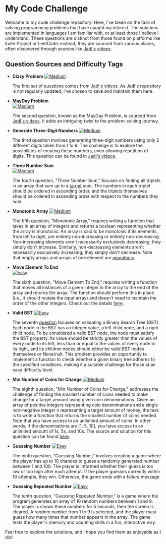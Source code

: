 # My Code Challenge

Welcome to my code challenge repository! Here, I've taken on the task of solving programming problems that have caught my interest. The solutions are implemented in languages I am familiar with, or at least those I believe I understand. These questions are distinct from those found on platforms like Euler Project or LeetCode; instead, they are sourced from various places, often discovered through sources like [Jadi's videos](https://www.youtube.com/watch?v=jp75eufhOLc&list=PL-tKrPVkKKE3TgSTGMXiIhkqA8Xf7bM3E).

## Question Sources and Difficulty Tags

- **Dizzy Problem**
  [![Medium](https://img.shields.io/badge/Difficulty-Medium-blue)](#medium)

  The first set of questions comes from [Jadi's videos](https://www.youtube.com/watch?v=jp75eufhOLc&list=PL-tKrPVkKKE3TgSTGMXiIhkqA8Xf7bM3E). As Jadi's repository is not regularly updated, I've chosen to save and maintain them here.

- **MayDay Problem**  
  [![Medium](https://img.shields.io/badge/Difficulty-Medium-blue)](#medium)

  The second question, known as the MayDay Problem, is sourced from [Jadi's videos](https://www.youtube.com/watch?v=XlAJtpd3kSI&list=PL-tKrPVkKKE3TgSTGMXiIhkqA8Xf7bM3E&index=2). It adds an intriguing twist to the problem-solving journey.

- **Generate Three-Digit Numbers**
  [![Medium](https://img.shields.io/badge/Difficulty-Medium-blue)](#medium)

  The third question involves generating three-digit numbers using only 2 different digits taken from 1 to 9. The challenge is to explore the possibilities of creating these numbers, even allowing repetition of digits. This question can be found in [Jadi's videos](https://www.youtube.com/watch?v=D48MKRyQZMA&list=PL-tKrPVkKKE3TgSTGMXiIhkqA8Xf7bM3E&index=3).

- **Three Number Sum**  
  [![Medium](https://img.shields.io/badge/Difficulty-Medium-blue)](#medium)

  The fourth question, "Three Number Sum," focuses on finding all triplets in an array that sum up to a [target](https://github.com/lee-hen/Algoexpert/tree/master/medium/02_three_number_sum) sum. The numbers in each triplet should be ordered in ascending order, and the triplets themselves should be ordered in ascending order with respect to the numbers they hold.

- **Monotonic Array**
  [![Medium](https://img.shields.io/badge/Difficulty-Medium-blue)](#medium)

  The fifth question, "Monotonic Array," requires writing a function that takes in an array of integers and returns a boolean representing whether the array is monotonic. An array is said to be monotonic if its elements, from left to right, are entirely non-increasing or entirely non-decreasing. Non-increasing elements aren't necessarily exclusively decreasing; they simply don't increase. Similarly, non-decreasing elements aren't necessarily exclusively increasing; they simply don't decrease. Note that empty arrays and arrays of one element are [monotonic](https://github.com/lee-hen/Algoexpert/tree/master/medium/05_is_monotonic).

- **Move Element To End**  
  [![Easy](https://img.shields.io/badge/Difficulty-Easy-green)](#easy)

  The sixth question, "Move Element To End," requires writing a function that moves all instances of a given integer in the array to the end of the array and returns the array. The function should perform this in place (i.e., it should mutate the input array) and doesn't need to maintain the order of the other integers. Check out the details [here](https://github.com/lee-hen/Algoexpert/blob/master/medium/04_move_element_to_end/readme.md).

- **Valid BST**
  [![Easy](https://img.shields.io/badge/Difficulty-Easy-green)](#easy)

  The seventh [question](https://github.com/lee-hen/Algoexpert/blob/master/medium/09_validate_bst/readme.md) focuses on validating a Binary Search Tree (BST). Each node in the BST has an integer value, a left child node, and a right child node. To be considered a valid BST node, the node must satisfy the BST property: its value should be strictly greater than the values of every node to its left, less than or equal to the values of every node to its right, and its children nodes should either be valid BST nodes themselves or None/null. This problem provides an opportunity to implement a function to check whether a given binary tree adheres to the specified conditions, making it a suitable challenge for those at an easy difficulty level.

- **Min Number of Coins for Change**
  [![Medium](https://img.shields.io/badge/Difficulty-Medium-blue)](#medium)

  The eighth question, "Min Number of Coins for Change," addresses the challenge of finding the smallest number of coins needed to make change for a target amount using given coin denominations. Given an array of positive integers representing coin denominations and a single non-negative integer n representing a target amount of money, the task is to write a function that returns the smallest number of coins needed. Note that you have access to an unlimited amount of coins. In other words, if the denominations are [1, 5, 10], you have access to an unlimited amount of 1s, 5s, and 10s. The source and solution for this question can be found [here](https://github.com/lee-hen/Algoexpert/tree/master/medium/15_min_number_of_coins_for_change).

- **Guessing Number**
  [![Easy](https://img.shields.io/badge/Difficulty-Easy-green)](#easy)

  The ninth question, "Guessing Number," involves creating a game where the player has up to 10 chances to guess a randomly generated number between 1 and 100. The player is informed whether their guess is too low or too high after each attempt. If the player guesses correctly within 10 attempts, they win. Otherwise, the game ends with a failure message.

- **Guessing Repeated Number**
  [![Easy](https://img.shields.io/badge/Difficulty-Easy-green)](#easy)

  The tenth question, "Guessing Repeated Number," is a game where the program generates an array of 10 random numbers between 1 and 9. The player is shown these numbers for 5 seconds, then the screen is cleared. A random number from 1 to 9 is selected, and the player must guess how many times that number appears in the array. The game tests the player's memory and counting skills in a fun, interactive way.

Feel free to explore the solutions, and I hope you find them as enjoyable as I did!